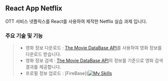 ## React App Netflix
OTT 서비스 넷플릭스를 React를 사용하여 제작한 Netflix 실습 과제 입니다.

### 주요 기술 및 기능
> + 영화 정보 다운로드 : [The Movie DataBase API](https://developer.themoviedb.org/reference/intro/getting-started)를 사용하여 영화 정보를 다운로드 받습니다.
> + 영화 정보 검색 : [The Movie DataBase API](https://developer.themoviedb.org/reference/intro/getting-started)의 정보를 기준으로 영화 검색 결과를 제공합니다.
> + 프로필 정보 업로드 : [FireBase]([![My Skills](https://skillicons.dev/icons?i=firebase)](https://skillicons.dev)

